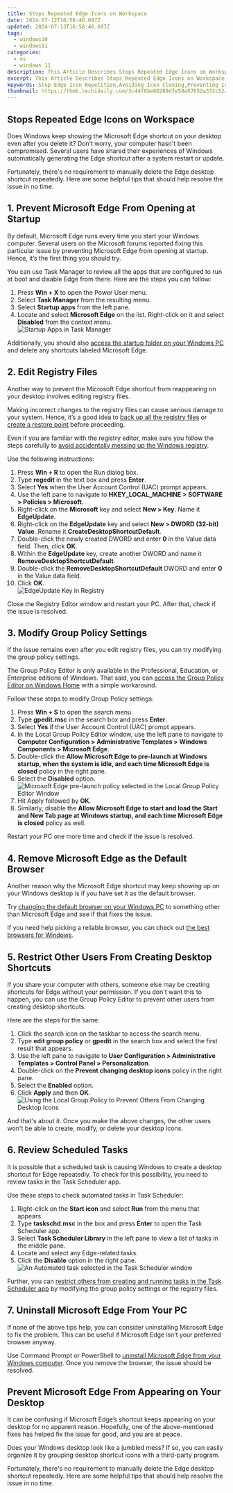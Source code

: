 ```yaml
---
title: Stops Repeated Edge Icons on Workspace
date: 2024-07-12T16:58:46.697Z
updated: 2024-07-13T16:58:46.697Z
tags:
  - windows10
  - windows11
categories:
  - os
  - windows 11
description: This Article Describes Stops Repeated Edge Icons on Workspace
excerpt: This Article Describes Stops Repeated Edge Icons on Workspace
keywords: Stop Edge Icon Repetition,Avoiding Icon Cloning,Preventing Icons Overlap,Unique Workspace Imagery,No Repeat Edges Displayed,Cleaner Workspace Design,Remove Repeated Visuals
thumbnail: https://thmb.techidaily.com/3c44f0be88269dfe58e87652a332c52a578262780df7f0b33d89646c55a92321.jpg
---
```


## Stops Repeated Edge Icons on Workspace

 Does Windows keep showing the Microsoft Edge shortcut on your desktop even after you delete it? Don’t worry, your computer hasn't been compromised. Several users have shared their experiences of Windows automatically generating the Edge shortcut after a system restart or update.

 Fortunately, there's no requirement to manually delete the Edge desktop shortcut repeatedly. Here are some helpful tips that should help resolve the issue in no time.

## 1\. Prevent Microsoft Edge From Opening at Startup

 By default, Microsoft Edge runs every time you start your Windows computer. Several users on the Microsoft forums reported fixing this particular issue by preventing Microsoft Edge from opening at startup. Hence, it’s the first thing you should try.

 You can use Task Manager to review all the apps that are configured to run at boot and disable Edge from there. Here are the steps you can follow:

1. Press **Win + X** to open the Power User menu.
2. Select **Task Manager** from the resulting menu.
3. Select **Startup apps** from the left pane.
4. Locate and select **Microsoft Edge** on the list. Right-click on it and select **Disabled** from the context menu.  
![Startup Apps in Task Manager](https://static1.makeuseofimages.com/wordpress/wp-content/uploads/2022/08/Startup-Apps-in-Task-Manager.jpg)

 Additionally, you should also [access the startup folder on your Windows PC](https://www.makeuseof.com/access-startup-folder-windows/) and delete any shortcuts labeled Microsoft Edge.

## 2\. Edit Registry Files

 Another way to prevent the Microsoft Edge shortcut from reappearing on your desktop involves editing registry files.

 Making incorrect changes to the registry files can cause serious damage to your system. Hence, it’s a good idea to [back up all the registry files](https://www.makeuseof.com/tag/backup-restore-windows-registry/) or [create a restore point](https://www.makeuseof.com/windows-11-create-restore-point/) before proceeding.

 Even if you are familiar with the registry editor, make sure you follow the steps carefully to [avoid accidentally messing up the Windows registry](https://www.makeuseof.com/tag/not-accidentally-mess-windows-registry/).

 Use the following instructions:

1. Press **Win + R** to open the Run dialog box.
2. Type **regedit** in the text box and press **Enter**.
3. Select **Yes** when the User Account Control (UAC) prompt appears.
4. Use the left pane to navigate to **HKEY\_LOCAL\_MACHINE > SOFTWARE > Policies > Microsoft**.
5. Right-click on the **Microsoft** key and select **New > Key**. Name it **EdgeUpdate**.
6. Right-click on the **EdgeUpdate** key and select **New > DWORD (32-bit) Value**. Rename it **CreateDesktopShortcutDefault**.
7. Double-click the newly created DWORD and enter **0** in the Value data field. Then, click **OK**.
8. Within the **EdgeUpdate** key, create another DWORD and name it **RemoveDesktopShortcutDefault**.
9. Double-click the **RemoveDesktopShortcutDefault** DWORD and enter **0** in the Value data field.
10. Click **OK**.  
![EdgeUpdate Key in Registry](https://static1.makeuseofimages.com/wordpress/wp-content/uploads/2023/08/edgeupdate-key-in-registry.jpg)

 Close the Registry Editor window and restart your PC. After that, check if the issue is resolved.

## 3\. Modify Group Policy Settings

 If the issue remains even after you edit registry files, you can try modifying the group policy settings.

 The Group Policy Editor is only available in the Professional, Education, or Enterprise editions of Windows. That said, you can [access the Group Policy Editor on Windows Home](https://www.makeuseof.com/tag/access-group-policy-editor-even-windows-home-settings-try/) with a simple workaround.

 Follow these steps to modify Group Policy settings:

1. Press **Win + S** to open the search menu.
2. Type **gpedit.msc** in the search box and press **Enter**.
3. Select **Yes** if the User Account Control (UAC) prompt appears.
4. In the Local Group Policy Editor window, use the left pane to navigate to **Computer Configuration > Administrative Templates > Windows Components > Microsoft Edge**.
5. Double-click the **Allow Microsoft Edge to pre-launch at Windows startup, when the system is idle, and each time Microsoft Edge is closed** policy in the right pane.
6. Select the **Disabled** option.  
![Microsoft Edge pre-launch policy selected in the Local Group Policy Editor Window](https://static1.makeuseofimages.com/wordpress/wp-content/uploads/2022/08/Local-Group-Policy-Editor-Window.jpg)
7. Hit Apply followed by **OK**.
8. Similarly, disable the **Allow Microsoft Edge to start and load the Start and New Tab page at Windows startup, and each time Microsoft Edge is closed** policy as well.

 Restart your PC one more time and check if the issue is resolved.

## 4\. Remove Microsoft Edge as the Default Browser

 Another reason why the Microsoft Edge shortcut may keep showing up on your Windows desktop is if you have set it as the default browser.

 Try [changing the default browser on your Windows PC](https://www.makeuseof.com/windows-11-change-default-browser/) to something other than Microsoft Edge and see if that fixes the issue.

 If you need help picking a reliable browser, you can check out [the best browsers for Windows](https://www.makeuseof.com/windows-11-best-browsers/).

## 5\. Restrict Other Users From Creating Desktop Shortcuts

 If you share your computer with others, someone else may be creating shortcuts for Edge without your permission. If you don't want this to happen, you can use the Group Policy Editor to prevent other users from creating desktop shortcuts.

 Here are the steps for the same:

1. Click the search icon on the taskbar to access the search menu.
2. Type **edit group policy** or **gpedit** in the search box and select the first result that appears.
3. Use the left pane to navigate to **User Configuration > Administrative Templates > Control Panel > Personalization**.
4. Double-click on the **Prevent changing desktop icons** policy in the right pane.
5. Select the **Enabled** option.
6. Click **Apply** and then **OK**.  
![Using the Local Group Policy to Prevent Others From Changing Desktop Icons](https://static1.makeuseofimages.com/wordpress/wp-content/uploads/2022/06/Using-the-Local-Group-Policy-to-Prevent-Others-From-Changing-Desktop-Icons.jpg)

 And that's about it. Once you make the above changes, the other users won't be able to create, modify, or delete your desktop icons.

## 6\. Review Scheduled Tasks

 It is possible that a scheduled task is causing Windows to create a desktop shortcut for Edge repeatedly. To check for this possibility, you need to review tasks in the Task Scheduler app.

 Use these steps to check automated tasks in Task Scheduler:

1. Right-click on the **Start icon** and select **Run** from the menu that appears.
2. Type **taskschd.msc** in the box and press **Enter** to open the Task Scheduler app.
3. Select **Task Scheduler Library** in the left pane to view a list of tasks in the middle pane.
4. Locate and select any Edge-related tasks.
5. Click the **Disable** option in the right pane.  
![An Automated task selected in the Task Scheduler window](https://static1.makeuseofimages.com/wordpress/wp-content/uploads/2022/08/Task-Scheduler-Window.jpg)

 Further, you can [restrict others from creating and running tasks in the Task Scheduler app](https://www.makeuseof.com/windows-block-task-manager/) by modifying the group policy settings or the registry files.

## 7\. Uninstall Microsoft Edge From Your PC

 If none of the above tips help, you can consider uninstalling Microsoft Edge to fix the problem. This can be useful if Microsoft Edge isn’t your preferred browser anyway.

 Use Command Prompt or PowerShell to [uninstall Microsoft Edge from your Windows computer](https://www.makeuseof.com/windows-11-uninstall-microsoft-edge/). Once you remove the browser, the issue should be resolved.

## Prevent Microsoft Edge From Appearing on Your Desktop

 It can be confusing if Microsoft Edge’s shortcut keeps appearing on your desktop for no apparent reason. Hopefully, one of the above-mentioned fixes has helped fix the issue for good, and you are at peace.

 Does your Windows desktop look like a jumbled mess? If so, you can easily organize it by grouping desktop shortcut icons with a third-party program.

 Fortunately, there's no requirement to manually delete the Edge desktop shortcut repeatedly. Here are some helpful tips that should help resolve the issue in no time.



<ins class="adsbygoogle"
      style="display:block"
      data-ad-client="ca-pub-7571918770474297"
      data-ad-slot="8358498916"
      data-ad-format="auto"
      data-full-width-responsive="true"></ins>

